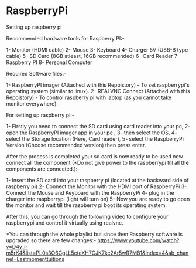 # RaspberryPi
Setting up raspberry pi

Recommended hardware tools for Raspberry PI:-

1- Monitor (HDMI cable)
2- Mouse
3- Keyboard
4- Charger 5V (USB-B type cable)
5- SD Card (8GB atleast, 16GB recommended)
6- Card Reader
7- Raspberry PI
8- Personal Computer

Required Software files:-

1- RaspberryPI imager (Attached with this Repoistory) - To set raspberrypi's operating system (similar to linux).
2- REALVNC Connect (Attached with this Repoistory) - To control raspberry pi with laptop (as you cannot take monitor everywhere).

For setting up raspberry pi:-

1- Firstly you need to connect the SD card using card reader into your pc,
2- open the RaspberryPI imager app in your pc ,
3- then select the OS,
4- select the Storage location (Here, Card reader),
5- select the RaspberryPi Version (Choose recommended version) then press enter.

After the process is completed your sd card is now ready to be used now connect all the component (*Do not give power to the raspberrypi till all the components are connected.):-

1- Insert the SD card into your raspberry pi (located at the backward side of raspberry pi)
2- Connect the Monitor with the HDMI port of RaspberryPi
3- Connect the Mouse and Keyboard with the RaspberryPi
4- plug in the charger into raspberrypi (light will turn on)
5- Now you are ready to go open the monitor and wait till the raspberry pi boot its operating system.

After this, you can go through the following video to configure your raspberrypi and control it virtually using realvnc.

*You can through the whole playlist but since then Raspberry software is upgraded so there are few changes:- 
https://www.youtube.com/watch?v=D4y_i-m5rK4&list=PL0s3O6GgLL5cteXH7CJK7kc2Ar5wR7M81&index=4&ab_channel=Lastmomenttuitions
